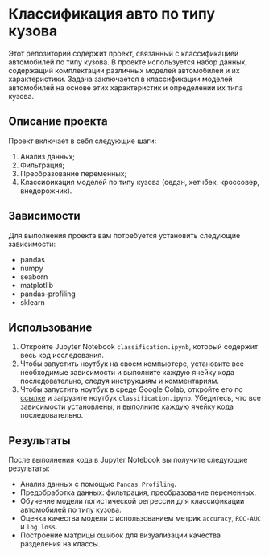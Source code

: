 # Классификация авто по типу кузова

Этот репозиторий содержит проект, связанный с классификацией автомобилей по типу кузова. В проекте используется набор данных, содержащий комплектации различных моделей автомобилей и их характеристики. Задача заключается в классификации моделей автомобилей на основе этих характеристик и определении их типа кузова.

## Описание проекта

Проект включает в себя следующие шаги:

1. Анализ данных;
2. Фильтрация;
3. Преобразование переменных;
4. Классификация моделей по типу кузова (седан, хетчбек, кроссовер, внедорожник).

## Зависимости

Для выполнения проекта вам потребуется установить следующие зависимости:

- pandas
- numpy
- seaborn
- matplotlib
- pandas-profiling
- sklearn

## Использование

1. Откройте Jupyter Notebook `classification.ipynb`, который содержит весь код исследования.
2. Чтобы запустить ноутбук на своем компьютере, установите все необходимые зависимости и выполните каждую ячейку кода последовательно, следуя инструкциям и комментариям.
3. Чтобы запустить ноутбук в среде Google Colab, откройте его по [ссылке](https://colab.research.google.com/) и загрузите ноутбук `classification.ipynb`. Убедитесь, что все зависимости установлены, и выполните каждую ячейку кода последовательно.

## Результаты

После выполнения кода в Jupyter Notebook вы получите следующие результаты:

- Анализ данных с помощью `Pandas Profiling`.
- Предобработка данных: фильтрация, преобразование переменных.
- Обучение модели логистической регрессии для классификации автомобилей по типу кузова.
- Оценка качества модели с использованием метрик `accuracy`, `ROC-AUC` и `log loss`.
- Построение матрицы ошибок для визуализации качества разделения на классы.
